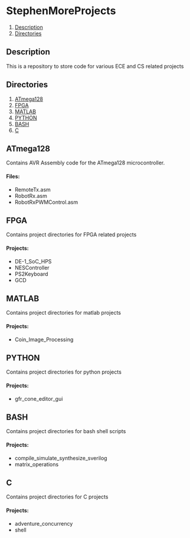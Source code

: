 # StephenMoreProjects
1. [ Description ](#desc)
2. [ Directories ](#dirs)

<a name="desc"></a>
## Description
This is a repository to store code for various ECE and CS related projects

<a name="dirs"></a>
## Directories
1. [ ATmega128 ](#atmega128)
2. [ FPGA ](#fpga)
3. [ MATLAB ](#matlab)
4. [ PYTHON ](#python)
5. [ BASH ](#bash)
6. [ C ](#c)

<a name="atmega128"></a>
## ATmega128

Contains AVR Assembly code for the ATmega128 microcontroller.
#### Files:
* RemoteTx.asm 
* RobotRx.asm
* RobotRxPWMControl.asm

<a name="fpga"></a>
## FPGA
Contains project directories for FPGA related projects
#### Projects:
* DE-1_SoC_HPS
* NESController
* PS2Keyboard
* GCD

<a name="matlab"></a>
## MATLAB
Contains project directories for matlab projects
#### Projects:
* Coin_Image_Processing

<a name="python"></a>
## PYTHON
Contains project directories for python projects
#### Projects:
* gfr_cone_editor_gui

<a name="bash"></a>
## BASH
Contains project directories for bash shell scripts
#### Projects:
* compile_simulate_synthesize_sverilog
* matrix_operations

<a name="c"></a>
## C
Contains project directories for C projects
#### Projects:
* adventure_concurrency
* shell
